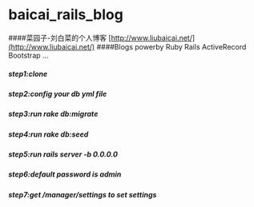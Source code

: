 # baicai_rails_blog
####菜园子-刘白菜的个人博客  [http://www.liubaicai.net/](http://www.liubaicai.net/)
####Blogs powerby Ruby Rails ActiveRecord Bootstrap ...
##### step1:clone
##### step2:config your db yml file
##### step3:run rake db:migrate
##### step4:run rake db:seed
##### step5:run rails server -b 0.0.0.0
##### step6:default password is admin
##### step7:get /manager/settings to set settings